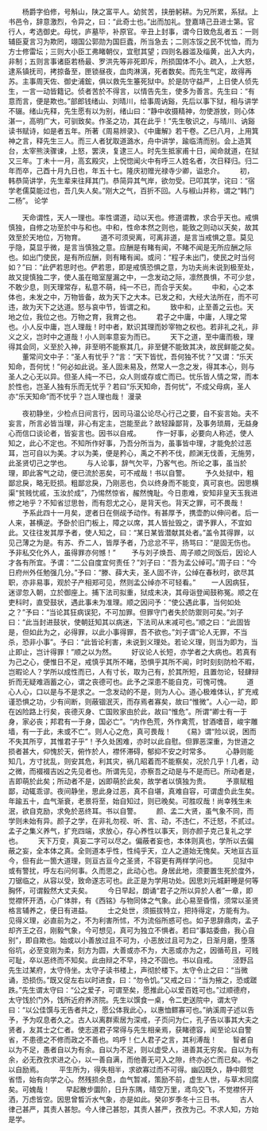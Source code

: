 <!-- { "loadSidebar": true } -->
　　杨爵字伯修，号斛山，陕之富平人。幼贫苦，挟册躬耕。为兄所累，系狱。上书邑令，辞意激烈，令异之，曰：“此奇士也。”出而加礼。登嘉靖己丑进士第。官行人，考选御史。母忧，庐墓毕，补原官。辛丑上封事，谓今日致危乱者五：一则辅臣夏言习为欺罔，翊国公郭勋为国巨蠹，所当急去；二则冻馁之民不忧恤，而为方士修雷坛；三则大小臣工弗睹朝仪，宜慰其望；四则名器滥及缁黄，出入大内，非制；五则言事诸臣若杨最、罗洪先等非死即斥，所损国体不小。疏入，上大怒，逮系镇抚司，拷掠备至，匣锁昼夜，血肉淋漓，死者数矣。而先生气定，故得再苏。主事周天佐、御史浦鋐，俱以救先生箠死狱中。於是防守益严，上日使人侦先生，一言一动皆籍记。侦者苦於不得言，以情告先生，使多为善言。先生曰：“有意而言，便是欺也。”部郎钱绪山、刘晴川，给事周讷谿，先后以事下狱，相与讲学不辍。绪山先释，先生愿有以为别，绪山曰：“静中收摄精神，勿使游放，则心体湛一，高明广大，可驯致矣。作圣之功，其在此乎！”先生敬识之，与晴川、讷谿读书赋诗，如是者五年。所著《周易辨录》、《中庸解》若干卷。乙巳八月，上用箕神之言，释先生三人。而三人者犹取道潞水，舟中讲学，踰临清而别。会上造箕台，太宰熊浃骤谏，上怒，罢浃，复逮三人。时先生抵家甫十日，闻命就道，在狱又三年。丁未十一月，高玄殿灾，上怳惚闻火中有呼三人姓名者，次日释归。归二年而卒，己酉十月九日也，年五十七。隆庆初赠光禄寺少卿，谥忠介。
　　初，韩恭简讲学，先生辈来往拜其门。恭简异其气岸，欲勿受。已叩其学，诧曰：“宿学老儒莫能过也，吾几失人矣。”刚大之气，百折不回。人与椒山并称，谓之“韩门二杨”。
论学

　　天命谓性，天人一理也。率性谓道，动以天也。修道谓教，求合乎天也。戒惧慎独，自修之功至於中与和也。中和，性命本然之则也，能致之则动以天矣，故其效至於天地位，万物育。
　　道不可须臾离，可离非道，是言当戒惧之意。莫见乎隐，莫显乎微，是言当慎独之意。应酬是有睹有闻，不睹不闻是无所应酬之际也。如出门使民，是有所应酬，则有睹有闻。或问：“程子未出门，使民之时当何如？”曰：“此俨若思时也。俨若思，即是戒慎恐惧之意，为功夫尚未说到极至处，故又提慎独二字，使人虽在暗室屋漏之中，一念发动之际，凛然畏惧，不可少怠，不敢少息，则天理常存，私意不萌，纯一不已，而合乎天矣。
　　中和，心之本体也，未发之中，万物皆备，故为天下之大本。已发之和，大经大法所在，而不可违，故为天下之达道。怒与哀中节，皆谓之和。
　　致中和，止至善之云也。天地之位，我位之也。万物之育，我育之也。
　　君子之中庸，中庸，人理之常也。小人反中庸，岂人理哉！时中者，默识其理而妙宰物之权也。若非礼之礼，非义之义，岂时中之道哉！小人则率意妄为而已。
　　天下之道，至中庸而极，理得其会同，义至於入神，非至明不能察其几，非至健不能致其决，故民鲜能之矣。
　　董常问文中子：“圣人有忧乎？”言：“天下皆忧，吾何独不忧？”又谓：“乐天知命，吾何忧！”何必如此说。圣人固未易及，然常人一念之发，得其本心，则与圣人之心无以异。但圣人纯一不已，众人则或存或亡而已。忧乐皆人情之常，而本於性也，岂圣人独有乐而无忧乎？若曰“乐天知命，吾何忧”，不成父母病，圣人亦“乐天知命”而不忧乎？岂人理也哉！
漫录

　　夜初静坐，少检点日间言行，因司马温公论尽心行己之要，自不妄言始。夫不妄言，所言必皆当理，非心有定主，岂能至此？故轻躁鄙背，及事务琐屑，无益身心而信口谈论者，皆妄言也。因书以自戒。
　　作一好事，必要向人称述，使人知之，此心不定也。不知所作好事，乃吾分所当为，虽事皆中理，才能免於过恶耳，岂可自以为美。才以为美，便是矜心，禹之不矜不伐，颜渊无伐善，无施劳，此圣贤切己之学也。
　　与人论事，辞气欠平，乃客气也。所论之事，虽当於理，即此客气之动，便已流於恶矣，可不戒哉！书以自警。
　　予久处狱中，粗鄙忿戾，略无贬损。粗鄙忿戾，乃刚恶也，负以终身而不能变，真可哀也。因思横渠“贫贱忧戚，玉汝於成”，乃惕然惊省，赧然愧耻。今日患难，安知非皇天玉我进修之地乎？不知省愆思咎，而有怨尤之心，是背天也。背天之罪，可不畏哉！
　　予系此四十一月矣，逻者日在侧觇予动作。有甚厚予，携壶酌以伸问者。后一人来，甚横逆。予卧於旧门板上，障之以席，其人皆扯毁之，谓予罪人，不宜如此。又往往发其厚予者，使人知之，曰：“某日某皆潜献其处者。”盖令其得罪，以见己薄之为是。有苏、乔二人，皆厚予者，乃忿忿不平，扬骂曰：“是固无伤也。予非私交化外人，虽得罪亦何憾！”
　　予与刘子焕吾、周子顺之同饭后，因论人才各有所宜。予谓：“二公自度宜何责任？”刘子曰：“吾为孟公绰可。”周子曰：“今日府州外任勉强几分。”予曰：“滕、薛大夫，圣人固不许，公绰在春秋时，欲尽其职，亦非易事，观於子产相郑可见，然则孟公绰亦不可轻看。”
　　一人因病狂，迷谬忽入朝，立於御座上。捕下法司拟重，狱成未决，其母诣登闻鼓称冤。顺之在吏科时，直受鼓状，遇此事未为准理。顺之因问予：“使公遇此事，当何如处之？”予曰：“当论其狂病误犯，不可加罪。但罪守门者失於防禦则可矣。”刘子曰：“此当封进鼓状，使朝廷知其以病迷，下法司从末减可也。”顺之曰：“此固皆是，但如此为之，必得罪，以此小事得罪，吾不欲也。”刘子谓“论人无罪，不当杀，恐非小事”。予曰：“此皆论利害，未说到义理处。若论义理，则当为即为，当止即止，岂计得罪！”顺之以为然。
　　好议论人长短，亦学者之大病也。若真有为己之心，便惟日不足，戒慎乎其所不睹，恐惧乎其所不闻，时时刻刻防检不暇，岂暇论人？学所以成性而已，人有寸长，取为己有，於其所短，且置勿论，轻肆辩折而无疑难涵蓄之心，谓之丧德可也。此予之深患不能自克，可愧可愧。
　　道心人心，口以是与不是求之。一念发动的不是，则为人心。道心极难体认，扩充戒谨恐惧之功，少有间断，则蔽锢泯灭，而存焉者寡矣，故曰“惟微”。人心一动，即在凶险路上行矣，丧德灭身、亡国败家由於此，故曰“惟危”。所谓“卿士有一于身，家必丧；邦君有一于身，国必亡”。“内作色荒，外作禽荒，甘酒嗜音，峻宇雕墙，有一于此，未或不亡”。则人心之危，真可畏哉！
　　《易》谓“险以说，困而不失其所亨，其惟君子乎”！予久处困难，亦时以此自慰。但罪恶深重，为世道之损者甚大，仰愧於天，俯怍於人，襟怀滞碍，郁抑不安之时常多。
　　心静则能知几，方寸扰乱，则安其危，利其灾，祸几昭着而不能察矣，况於几乎！几者，动之微，而裰裰吉凶之先见者也。所谓先见，亦察吾之动是与不是而已。所动者是，吉即萌於此矣；所动者不是，凶即萌於此矣，故学者以慎独为贵。
　　予禀赋粗鄙，动辄乖谬。夜间静坐，思此身过恶，真不自堪，真难自容，可谓虚负此生矣。年踰五十，血气渐衰，老景将至，始自知过，则已晚矣。可胜叹哉！尚幸残生未泯，欲自克励，求免於恶终耳。书以自警。
　　颜、孟二大贤，虽气象不同，而学则未始有异。颜子之学，在非礼勿视、听、言、动，不违仁，不迁怒，不贰过。孟子之集义养气，扩充四端，求放心，存心养性以事天，则亦颜子克己复礼之学也。
　　天下万变，真妄二字可以尽之。偏蔽者妄也，本体则真也，学所以去偏蔽之妄，全本体之真。全则道本乎性，性纯乎天，立人之道始无愧矣。天地亘古亘今，但有此一箇大道理，则亘古亘今之圣贤，不容更有两样学问也。
　　见狱中或有警扰，呼左右问何事。久而思之，此动心也。身居此地，须要置生死於度外，刀锯临之，从容以受，致命遂志可也。此正是为学用功处。因思刘元城鼾睡是何等胸怀，可谓毅然大丈夫矣。
　　今日早起，朗诵“君子之所以异於人者”一章，即觉襟怀开洒，心广体胖，有《西铭》与物同体之气象。此心易至昏惰，须常以圣贤格言辅养之，便日有进益。
　　士之处世，须振拔特立，把持得定，方能有为。见得义理，必直前为之，不为利害所怵，不为流俗所惑可也。如子思辞鼎肉，孟子却齐王之召，刚毅气象，今可想见，真可为独立不惧者。若曰“事姑委曲，我心自别”，即自欺也。始或以小善放过且不可为，小恶放过且可为之，日渐月磨，堕落俗坑，必至变刚为柔，刻方为圆，大善或亦不为，大恶或亦为之，因循苟且，可贱可耻，卒以恶终而不知矣。此由辩之不早，持之不固也。书以自戒。
　　泾野吕先生过某府，太守侍坐。太守子读书楼上，声彻於楼下。太守令止之曰：“当微诵，恐损伤。”既又促左右以时进食，曰：“勿令饥。”又戒之曰：“当为掖之，恐或蹉跌。”先生谓太守曰：“公之爱子，可谓至矣，愿推此心以爱百姓可也。”过顺德府，太守饯於门外，饯所近府养济院。先生以馔食一桌，令二吏送院中，谓太守曰：“以公佳馔与无告者共之，愿公体我此心，以惠恤鳏寡可也。”纳溪周子述以告予，予为叹息者久之。古人以离群索居为深戒，子页问为仁，孔子告以事其大夫之贤者，友其士之仁者。使志道君子常得与先生相亲焉，获睹德容，闻至论以自警省，不患德之不修而政之不善也。呜呼！仁人君子之言，其利溥哉！
　　智者自以为不足，愚者自以为有余。自以为不足，则以虚受人，进善其无穷矣。自以为有余，必无孜孜求进之心，以一善自满，而他善无可入之隙，终亦必亡而已矣。书之以自励焉。
　　平生所为，得失相半，求欲寡过而不可得。幽囚既久，静中颇觉省悟，始有向学之心。然残损余息，血气暂减，策励不前，虚生人世，与草木同腐矣。可媿哉！
　　早起散步圜阶，日升东隅，晴空万里，鸢鸟交飞，不觉襟怀开洒，万虑皆空。因思曾晳沂水气象，亦是如此。癸卯岁季冬十三日书。
　　古人律己甚严，其责人甚恕。今人律己甚恕，其责人甚严，孜孜为己。不求人知，方始是学。
